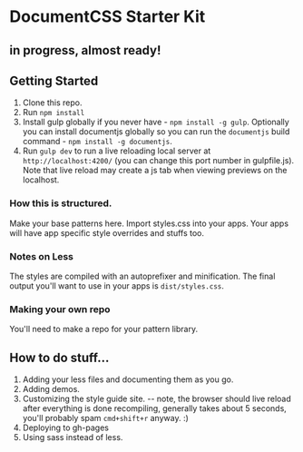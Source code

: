 # DocumentCSS Starter Kit

## in progress, almost ready!

## Getting Started
1. Clone this repo.
2. Run `npm install`
3. Install gulp globally if you never have - `npm install -g gulp`. Optionally you can install documentjs globally so you can run the `documentjs` build command - `npm install -g documentjs`.
4. Run `gulp dev` to run a live reloading local server at `http://localhost:4200/` (you can change this port number in gulpfile.js). Note that live reload may create a js tab when viewing previews on the localhost.

### How this is structured.
Make your base patterns here. Import styles.css into your apps. Your apps will have app specific style overrides and stuffs too.

### Notes on Less
The styles are compiled with an autoprefixer and minification. The final output you'll want to use in your apps is `dist/styles.css`.

### Making your own repo
You'll need to make a repo for your pattern library.

## How to do stuff...
1. Adding your less files and documenting them as you go.
2. Adding demos.
3. Customizing the style guide site. -- note, the browser should live reload after everything is done recompiling, generally takes about 5 seconds, you'll probably spam `cmd+shift+r` anyway. :)
4. Deploying to gh-pages
5. Using sass instead of less.